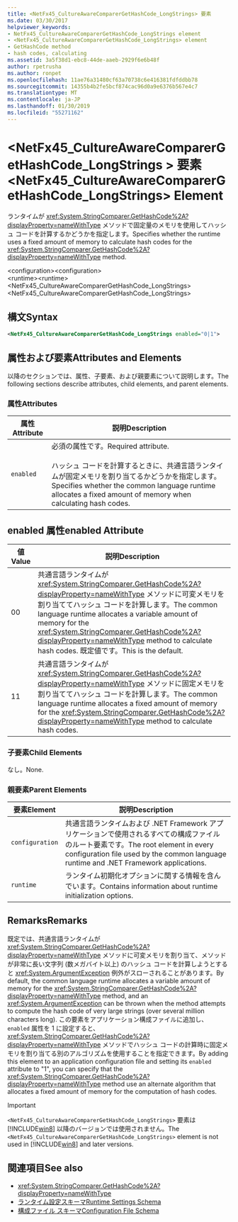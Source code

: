 ```yaml
---
title: <NetFx45_CultureAwareComparerGetHashCode_LongStrings> 要素
ms.date: 03/30/2017
helpviewer_keywords:
- NetFx45_CultureAwareComparerGetHashCode_LongStrings element
- <NetFx45_CultureAwareComparerGetHashCode_LongStrings> element
- GetHashCode method
- hash codes, calculating
ms.assetid: 3a5f38d1-ebc8-44de-aaeb-2929f6e6b48f
author: rpetrusha
ms.author: ronpet
ms.openlocfilehash: 11ae76a31480cf63a70738c6e416381fdfddbb78
ms.sourcegitcommit: 14355b4b2fe5bcf874cac96d0a9e6376b567e4c7
ms.translationtype: MT
ms.contentlocale: ja-JP
ms.lasthandoff: 01/30/2019
ms.locfileid: "55271162"
---
```

# <a name="netfx45cultureawarecomparergethashcodelongstrings-element"></a><span data-ttu-id="b6e61-102">\<NetFx45_CultureAwareComparerGetHashCode_LongStrings > 要素</span><span class="sxs-lookup"><span data-stu-id="b6e61-102">\<NetFx45_CultureAwareComparerGetHashCode_LongStrings> Element</span></span>
<span data-ttu-id="b6e61-103">ランタイムが <xref:System.StringComparer.GetHashCode%2A?displayProperty=nameWithType> メソッドで固定量のメモリを使用してハッシュ コードを計算するかどうかを指定します。</span><span class="sxs-lookup"><span data-stu-id="b6e61-103">Specifies whether the runtime uses a fixed amount of memory to calculate hash codes for the <xref:System.StringComparer.GetHashCode%2A?displayProperty=nameWithType> method.</span></span>  
  
 <span data-ttu-id="b6e61-104">\<configuration></span><span class="sxs-lookup"><span data-stu-id="b6e61-104">\<configuration></span></span>  
<span data-ttu-id="b6e61-105">\<runtime></span><span class="sxs-lookup"><span data-stu-id="b6e61-105">\<runtime></span></span>  
<span data-ttu-id="b6e61-106"><NetFx45_CultureAwareComparerGetHashCode_LongStrings></span><span class="sxs-lookup"><span data-stu-id="b6e61-106"><NetFx45_CultureAwareComparerGetHashCode_LongStrings></span></span>  
  
## <a name="syntax"></a><span data-ttu-id="b6e61-107">構文</span><span class="sxs-lookup"><span data-stu-id="b6e61-107">Syntax</span></span>  
  
```xml
<NetFx45_CultureAwareComparerGetHashCode_LongStrings enabled="0|1">  
```  
  
## <a name="attributes-and-elements"></a><span data-ttu-id="b6e61-108">属性および要素</span><span class="sxs-lookup"><span data-stu-id="b6e61-108">Attributes and Elements</span></span>  
 <span data-ttu-id="b6e61-109">以降のセクションでは、属性、子要素、および親要素について説明します。</span><span class="sxs-lookup"><span data-stu-id="b6e61-109">The following sections describe attributes, child elements, and parent elements.</span></span>  
  
### <a name="attributes"></a><span data-ttu-id="b6e61-110">属性</span><span class="sxs-lookup"><span data-stu-id="b6e61-110">Attributes</span></span>  
  
|<span data-ttu-id="b6e61-111">属性</span><span class="sxs-lookup"><span data-stu-id="b6e61-111">Attribute</span></span>|<span data-ttu-id="b6e61-112">説明</span><span class="sxs-lookup"><span data-stu-id="b6e61-112">Description</span></span>|  
|---------------|-----------------|  
|`enabled`|<span data-ttu-id="b6e61-113">必須の属性です。</span><span class="sxs-lookup"><span data-stu-id="b6e61-113">Required attribute.</span></span><br /><br /> <span data-ttu-id="b6e61-114">ハッシュ コードを計算するときに、共通言語ランタイムが固定メモリを割り当てるかどうかを指定します。</span><span class="sxs-lookup"><span data-stu-id="b6e61-114">Specifies whether the common language runtime allocates a fixed amount of memory when calculating hash codes.</span></span>|  
  
## <a name="enabled-attribute"></a><span data-ttu-id="b6e61-115">enabled 属性</span><span class="sxs-lookup"><span data-stu-id="b6e61-115">enabled Attribute</span></span>  
  
|<span data-ttu-id="b6e61-116">値</span><span class="sxs-lookup"><span data-stu-id="b6e61-116">Value</span></span>|<span data-ttu-id="b6e61-117">説明</span><span class="sxs-lookup"><span data-stu-id="b6e61-117">Description</span></span>|  
|-----------|-----------------|  
|<span data-ttu-id="b6e61-118">0</span><span class="sxs-lookup"><span data-stu-id="b6e61-118">0</span></span>|<span data-ttu-id="b6e61-119">共通言語ランタイムが <xref:System.StringComparer.GetHashCode%2A?displayProperty=nameWithType> メソッドに可変メモリを割り当ててハッシュ コードを計算します。</span><span class="sxs-lookup"><span data-stu-id="b6e61-119">The common language runtime allocates a variable amount of memory for the <xref:System.StringComparer.GetHashCode%2A?displayProperty=nameWithType> method to calculate hash codes.</span></span> <span data-ttu-id="b6e61-120">既定値です。</span><span class="sxs-lookup"><span data-stu-id="b6e61-120">This is the default.</span></span>|  
|<span data-ttu-id="b6e61-121">1</span><span class="sxs-lookup"><span data-stu-id="b6e61-121">1</span></span>|<span data-ttu-id="b6e61-122">共通言語ランタイムが <xref:System.StringComparer.GetHashCode%2A?displayProperty=nameWithType> メソッドに固定メモリを割り当ててハッシュ コードを計算します。</span><span class="sxs-lookup"><span data-stu-id="b6e61-122">The common language runtime allocates a fixed amount of memory for the <xref:System.StringComparer.GetHashCode%2A?displayProperty=nameWithType> method to calculate hash codes.</span></span>|  
  
### <a name="child-elements"></a><span data-ttu-id="b6e61-123">子要素</span><span class="sxs-lookup"><span data-stu-id="b6e61-123">Child Elements</span></span>  
 <span data-ttu-id="b6e61-124">なし。</span><span class="sxs-lookup"><span data-stu-id="b6e61-124">None.</span></span>  
  
### <a name="parent-elements"></a><span data-ttu-id="b6e61-125">親要素</span><span class="sxs-lookup"><span data-stu-id="b6e61-125">Parent Elements</span></span>  
  
|<span data-ttu-id="b6e61-126">要素</span><span class="sxs-lookup"><span data-stu-id="b6e61-126">Element</span></span>|<span data-ttu-id="b6e61-127">説明</span><span class="sxs-lookup"><span data-stu-id="b6e61-127">Description</span></span>|  
|-------------|-----------------|  
|`configuration`|<span data-ttu-id="b6e61-128">共通言語ランタイムおよび .NET Framework アプリケーションで使用されるすべての構成ファイルのルート要素です。</span><span class="sxs-lookup"><span data-stu-id="b6e61-128">The root element in every configuration file used by the common language runtime and .NET Framework applications.</span></span>|  
|`runtime`|<span data-ttu-id="b6e61-129">ランタイム初期化オプションに関する情報を含んでいます。</span><span class="sxs-lookup"><span data-stu-id="b6e61-129">Contains information about runtime initialization options.</span></span>|  
  
## <a name="remarks"></a><span data-ttu-id="b6e61-130">Remarks</span><span class="sxs-lookup"><span data-stu-id="b6e61-130">Remarks</span></span>  
 <span data-ttu-id="b6e61-131">既定では、共通言語ランタイムが <xref:System.StringComparer.GetHashCode%2A?displayProperty=nameWithType> メソッドに可変メモリを割り当て、メソッドが非常に長い文字列 (数メガバイト以上) のハッシュ コードを計算しようとすると <xref:System.ArgumentException> 例外がスローされることがあります。</span><span class="sxs-lookup"><span data-stu-id="b6e61-131">By default, the common language runtime allocates a variable amount of memory for the <xref:System.StringComparer.GetHashCode%2A?displayProperty=nameWithType> method, and an <xref:System.ArgumentException> can be thrown when the method attempts to compute the hash code of very large strings (over several million characters long).</span></span> <span data-ttu-id="b6e61-132">この要素をアプリケーション構成ファイルに追加し、 `enabled` 属性を 1 に設定すると、 <xref:System.StringComparer.GetHashCode%2A?displayProperty=nameWithType> メソッドでハッシュ コードの計算時に固定メモリを割り当てる別のアルゴリズムを使用することを指定できます。</span><span class="sxs-lookup"><span data-stu-id="b6e61-132">By adding this element to an application configuration file and setting its `enabled` attribute to "1", you can specify that the <xref:System.StringComparer.GetHashCode%2A?displayProperty=nameWithType> method use an alternate algorithm that allocates a fixed amount of memory for the computation of hash codes.</span></span>  
  
> [!IMPORTANT]
>  <span data-ttu-id="b6e61-133">`<NetFx45_CultureAwareComparerGetHashCode_LongStrings>` 要素は [!INCLUDE[win8](../../../../../includes/win8-md.md)] 以降のバージョンでは使用されません。</span><span class="sxs-lookup"><span data-stu-id="b6e61-133">The `<NetFx45_CultureAwareComparerGetHashCode_LongStrings>` element is not used in [!INCLUDE[win8](../../../../../includes/win8-md.md)] and later versions.</span></span>  
  
## <a name="see-also"></a><span data-ttu-id="b6e61-134">関連項目</span><span class="sxs-lookup"><span data-stu-id="b6e61-134">See also</span></span>
- <xref:System.StringComparer.GetHashCode%2A?displayProperty=nameWithType>
- [<span data-ttu-id="b6e61-135">ランタイム設定スキーマ</span><span class="sxs-lookup"><span data-stu-id="b6e61-135">Runtime Settings Schema</span></span>](../../../../../docs/framework/configure-apps/file-schema/runtime/index.md)
- [<span data-ttu-id="b6e61-136">構成ファイル スキーマ</span><span class="sxs-lookup"><span data-stu-id="b6e61-136">Configuration File Schema</span></span>](../../../../../docs/framework/configure-apps/file-schema/index.md)
